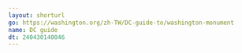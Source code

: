 ```yaml
---
layout: shorturl
go: https://washington.org/zh-TW/DC-guide-to/washington-monument
name: DC guide
dt: 240430140046
---
```

